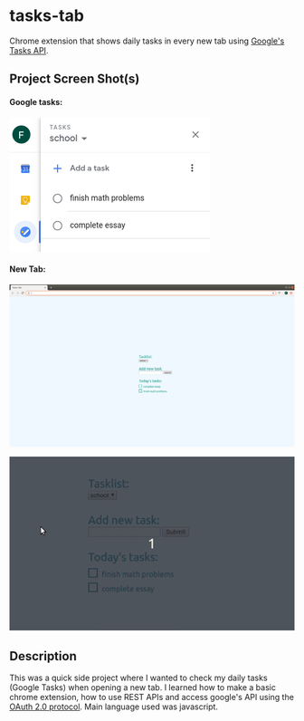 # tasks-tab
Chrome extension that shows daily tasks in every new tab using [Google's Tasks API](https://developers.google.com/tasks).

## Project Screen Shot(s)
#### Google tasks:
![](/img/googletasks.png?raw=true "Optional Title")

#### New Tab:
![](/img/tasks.png?raw=true)

![](/tasks-tab.gif?raw=true "Optional Title")

## Description

This was a quick side project where I wanted to check my daily tasks (Google Tasks) when opening a new tab. I learned how to make a basic chrome extension, how to use REST APIs and access google's API using the [OAuth 2.0 protocol](https://oauth.net/2/). Main language used was javascript.

